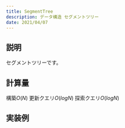 ```yaml
---
title: SegmentTree
description: データ構造 セグメントツリー
date: 2021/04/07
---
```


## 説明
セグメントツリーです。

## 計算量
構築$O(N)$
更新クエリ$O(logN)$
探索クエリ$O(logN)$

## 実装例

```cpp import=/assets/Library/data-structure/segmenttree.cpp
```

